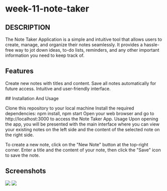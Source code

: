 # week-11-note-taker 

## DESCRIPTION

The Note Taker Application is a simple and intuitive tool that allows users to create, manage, and organize their notes seamlessly. It provides a hassle-free way to jot down ideas, to-do lists, reminders, and any other important information you need to keep track of.

## Features

Create new notes with titles and content.
Save all notes automatically for future access.
Intuitive and user-friendly interface.

## Installation And Usage

Clone this repository to your local machine 
Install the required dependencies: npm install, npm start
Open your web browser and go to http://localhost:3000 to access the Note Taker App.
Usage
Upon opening the app, you will be presented with the main interface where you can view your existing notes on the left side and the content of the selected note on the right side.

To create a new note, click on the "New Note" button at the top-right corner. Enter a title and the content of your note, then click the "Save" icon to save the note.



## Screenshots
<img src=".\assets\images\screenshot1.png"/>
<img src=".\assets\images\screenshot2.png"/>







